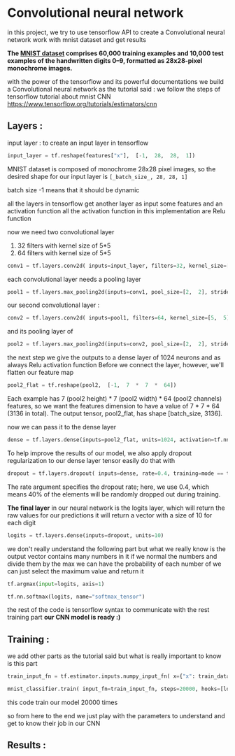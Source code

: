 
#  Convolutional neural network

in this project, we try to use tensorflow API to create a Convolutional neural network work with mnist dataset and get results

**The [MNIST dataset](http://yann.lecun.com/exdb/mnist/) comprises 60,000 training examples and 10,000 test examples of the handwritten digits 0–9, formatted as 28x28-pixel monochrome images.**

with the power of the tensorflow and its powerful documentations we build a Convolutional neural network as the tutorial said :
we follow the steps of tensorflow tutorial about mnist CNN 
https://www.tensorflow.org/tutorials/estimators/cnn

## Layers : 
 input layer :
to create an input layer in tensorflow 

``` python 
input_layer = tf.reshape(features["x"],  [-1,  28,  28,  1])  
```
MNIST dataset is composed of monochrome 28x28 pixel images, so the desired shape for our input layer is `[_batch_size_, 28, 28, 1]`


batch size -1 means that it should be dynamic

all the layers in tensorflow get another layer as input some features and an activation function 
all the activation function in this implementation are Relu function

now we need two convolutional layer 
1. 32 filters with kernel size of 5*5
2. 64 filters with kernel size of 5*5

 ``` python 
 conv1 = tf.layers.conv2d( inputs=input_layer, filters=32, kernel_size=[5,  5], padding="same", activation=tf.nn.relu)  
```
each convolutional layer needs a pooling layer
``` python 
pool1 = tf.layers.max_pooling2d(inputs=conv1, pool_size=[2,  2], strides=2)  
```

our second convolutional layer :
``` python 
conv2 = tf.layers.conv2d( inputs=pool1, filters=64, kernel_size=[5,  5], padding="same", activation=tf.nn.relu)  
```
and its pooling layer of
 ``` python 
 pool2 = tf.layers.max_pooling2d(inputs=conv2, pool_size=[2,  2], strides=2)
 ``` 

the next step we give the outputs to a dense layer of 1024 neurons and as always Relu activation function
Before we connect the layer, however, we'll flatten our feature map
``` python 
pool2_flat = tf.reshape(pool2,  [-1,  7  *  7  *  64])  
```
Each example has 7 (pool2 height) * 7 (pool2 width) * 64 (pool2 channels) features, so we want the features dimension to have a value of 7 * 7 * 64 (3136 in total). The output tensor, pool2_flat, has shape [batch_size, 3136].

now we can pass it to the dense layer 
``` python 
dense = tf.layers.dense(inputs=pool2_flat, units=1024, activation=tf.nn.relu)  
```
To help improve the results of our model, we also apply dropout regularization to our dense layer
tensor easily do that with 
``` python 
dropout = tf.layers.dropout( inputs=dense, rate=0.4, training=mode == tf.estimator.ModeKeys.TRAIN)  
```
The rate argument specifies the dropout rate; here, we use 0.4, which means 40% of the elements will be randomly dropped out during training.


**The final layer** in our neural network is the logits layer, which will return the raw values for our predictions 
it will return a vector with a size of 10 for each digit

``` python 
logits = tf.layers.dense(inputs=dropout, units=10)  
```
we don't really understand the following part but what we really know is the output vector contains many numbers in it if we normal the numbers and divide them by the max we can have the probability of each number of we can just select the maximum value and return it 
``` python 
tf.argmax(input=logits, axis=1)  

tf.nn.softmax(logits, name="softmax_tensor")  
```

the rest of the code is tensorflow syntax to communicate with the rest training part 
 **our CNN model is ready :)**
## Training :
we add other parts as the tutorial said but what is really important to know 
is this part

``` python 
train_input_fn = tf.estimator.inputs.numpy_input_fn( x={"x": train_data}, y=train_labels, batch_size=100, num_epochs=None, shuffle=True)  

mnist_classifier.train( input_fn=train_input_fn, steps=20000, hooks=[logging_hook])  
```
this code train our model 20000 times 

so from here to the end we just play with the parameters to understand and get to know their job in our CNN 

## Results :















